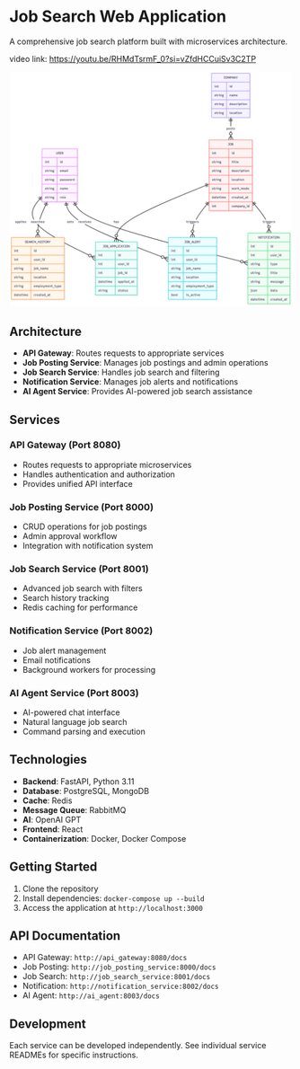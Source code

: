 # Job Search Web Application

A comprehensive job search platform built with microservices architecture.

video link: https://youtu.be/RHMdTsrmF_0?si=vZfdHCCuiSv3C2TP

![ER Diagram](ER%20Diagram.png)

## Architecture

- **API Gateway**: Routes requests to appropriate services
- **Job Posting Service**: Manages job postings and admin operations
- **Job Search Service**: Handles job search and filtering
- **Notification Service**: Manages job alerts and notifications
- **AI Agent Service**: Provides AI-powered job search assistance

## Services

### API Gateway (Port 8080)
- Routes requests to appropriate microservices
- Handles authentication and authorization
- Provides unified API interface

### Job Posting Service (Port 8000)
- CRUD operations for job postings
- Admin approval workflow
- Integration with notification system

### Job Search Service (Port 8001)
- Advanced job search with filters
- Search history tracking
- Redis caching for performance

### Notification Service (Port 8002)
- Job alert management
- Email notifications
- Background workers for processing

### AI Agent Service (Port 8003)
- AI-powered chat interface
- Natural language job search
- Command parsing and execution

## Technologies

- **Backend**: FastAPI, Python 3.11
- **Database**: PostgreSQL, MongoDB
- **Cache**: Redis
- **Message Queue**: RabbitMQ
- **AI**: OpenAI GPT
- **Frontend**: React
- **Containerization**: Docker, Docker Compose

## Getting Started

1. Clone the repository
2. Install dependencies: `docker-compose up --build`
3. Access the application at `http://localhost:3000`

## API Documentation

- API Gateway: `http://api_gateway:8080/docs`
- Job Posting: `http://job_posting_service:8000/docs`
- Job Search: `http://job_search_service:8001/docs`
- Notification: `http://notification_service:8002/docs`
- AI Agent: `http://ai_agent:8003/docs`

## Development

Each service can be developed independently. See individual service READMEs for specific instructions.
